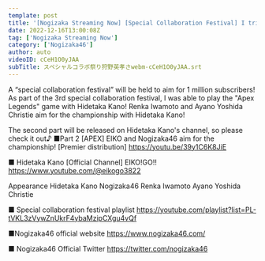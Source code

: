 ```yaml
---
template: post
title: '[Nogizaka Streaming Now] [Special Collaboration Festival] I tried Apex with Hidetaka Kano! [Part 1] [Game commentary]'
date: 2022-12-16T13:00:08Z
tag: ['Nogizaka Streaming Now']
category: ['Nogizaka46']
author: auto 
videoID: cCeH1O0yJAA
subTitle: スペシャルコラボ祭り狩野英孝さwebm-cCeH1O0yJAA.srt
---
```

A “special collaboration festival” will be held to aim for 1 million subscribers!
As part of the 3rd special collaboration festival, I was able to play the "Apex Legends" game with Hidetaka Kano!
Renka Iwamoto and Ayano Yoshida Christie aim for the championship with Hidetaka Kano!

The second part will be released on Hidetaka Kano's channel, so please check it out♪
■Part 2 [APEX] EIKO and Nogizaka46 aim for the championship! [Premier distribution]
https://youtu.be/39y1C6K8JiE

■ Hidetaka Kano [Official Channel] EIKO!GO!!
https://www.youtube.com/@eikogo3822

Appearance
Hidetaka Kano Nogizaka46 Renka Iwamoto Ayano Yoshida Christie

■ Special collaboration festival playlist
https://youtube.com/playlist?list=PL-tVKL3zVywZnUkrF4ybaMzipCXgu4vQf

■Nogizaka46 official website
https://www.nogizaka46.com/

■ Nogizaka46 Official Twitter
https://twitter.com/nogizaka46
